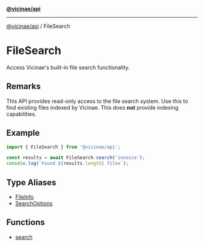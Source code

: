 [**@vicinae/api**](../../../README.md)

***

[@vicinae/api](../../../README.md) / FileSearch

# FileSearch

Access Vicinae's built-in file search functionality.

## Remarks

This API provides read-only access to the file search system.
Use this to find existing files indexed by Vicinae.
This does **not** provide indexing capabilities.

## Example

```typescript
import { FileSearch } from '@vicinae/api';

const results = await FileSearch.search('invoice');
console.log(`Found ${results.length} files`);
```

## Type Aliases

- [FileInfo](type-aliases/FileInfo.md)
- [SearchOptions](type-aliases/SearchOptions.md)

## Functions

- [search](functions/search.md)
